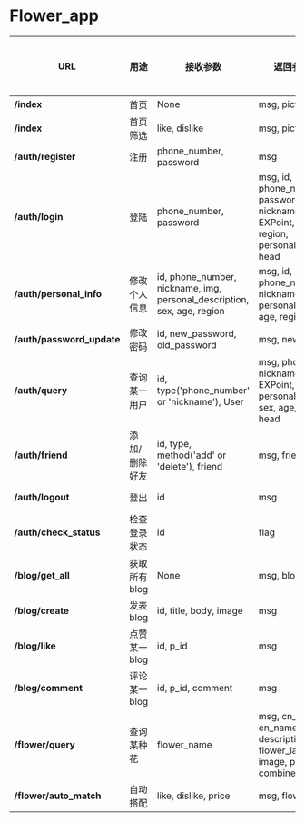 # Flower_app

<style>table th:first-of-type {width: 10px;}</style>
<style>table th:nth-of-type(2) {width: 100px;}</style>
<style>table th:nth-of-type(3) {width: 80px;}</style>
<style>table th:nth-of-type(4) {width: 90px;}</style>
<style>table th:nth-of-type(5) {width: 60px;}</style>
| URL                       | 用途          | 接收参数                                                                | 返回参数(成功)                                                                                                  | 返回参数(失败) |
| ------------------------- | ------------- | ----------------------------------------------------------------------- | --------------------------------------------------------------------------------------------------------------- | -------------- |
| **/index**                | 首页          | None                                                                    | msg, pictures                                                                                                   | None           |
| **/index**                | 首页筛选      | like, dislike                                                           | msg, pictures                                                                                                   | msg, error     |
| **/auth/register**        | 注册          | phone_number, password                                                  | msg                                                                                                             | msg, error     |
| **/auth/login**           | 登陆          | phone_number, password                                                  | msg, id, phone_number, password, sex, nickname, level, EXPoint, friend, age, region, personal_description, head | msg, error     |
| **/auth/personal_info**   | 修改个人信息  | id, phone_number, nickname, img, personal_description, sex, age, region | msg, id, phone_number, nickname, img, sex, personal_description, age, region                                    | msg, error     |
| **/auth/password_update** | 修改密码      | id, new_password, old_password                                          | msg, new_password                                                                                               | msg, error     |
| **/auth/query**           | 查询某一用户  | id, type('phone_number' or 'nickname'), User                            | msg, phone_number, nickname, level, EXPoint, personal_description, sex, age, region, head                       | msg, error     |
| **/auth/friend**          | 添加/删除好友 | id, type, method('add' or 'delete'), friend                             | msg, friends                                                                                                    | msg, error     |
| **/auth/logout**          | 登出          | id                                                                      | msg                                                                                                             | msg, error     |
| **/auth/check_status**    | 检查登录状态  | id                                                                      | flag                                                                                                            | None           |
| **/blog/get_all**         | 获取所有blog  | None                                                                    | msg, blogs                                                                                                      | None           |
| **/blog/create**          | 发表blog      | id, title, body, image                                                  | msg                                                                                                             | msg, error     |
| **/blog/like**            | 点赞某一blog  | id, p_id                                                                | msg                                                                                                             | msg, error     |
| **/blog/comment**         | 评论某一blog  | id, p_id, comment                                                       | msg                                                                                                             | msg, error     |
| **/flower/query**         | 查询某种花    | flower_name                                                             | msg, cn_name, en_name, type, description, flower_language, image, price, similar, combined                      | msg, error     |
| **/flower/auto_match**    | 自动搭配      | like, dislike, price                                                    | msg, flower(list)                                                                                               | msg, error     |

